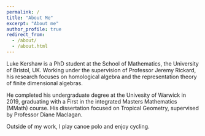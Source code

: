 ```yaml
---
permalink: /
title: "About Me"
excerpt: "About me"
author_profile: true
redirect_from: 
  - /about/
  - /about.html
---
```


Luke Kershaw is a PhD student at the School of Mathematics, the University of Bristol, UK.
Working under the supervision of Professor Jeremy Rickard, his research focuses on homological algebra and the representation theory of finite dimensional algebras.

He completed his undergraduate degree at the Univesity of Warwick in 2019, graduating with a First in the integrated Masters Mathematics (MMath) course.
His dissertation focused on Tropical Geometry, supervised by Professor Diane Maclagan.

Outside of my work, I play canoe polo and enjoy cycling.
